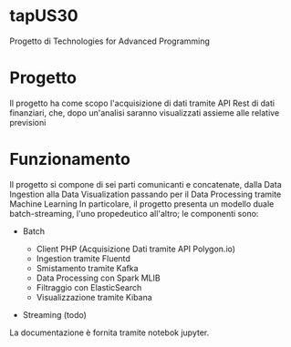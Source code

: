 # tapUS30
Progetto di Technologies for Advanced Programming

# Progetto
Il progetto ha come scopo l'acquisizione di dati tramite API Rest di dati finanziari, che, dopo un'analisi saranno visualizzati assieme alle relative previsioni

# Funzionamento
Il progetto si compone di sei parti comunicanti e concatenate, dalla Data Ingestion alla Data Visualization passando per il Data Processing tramite Machine Learning
In particolare, il progetto presenta un modello duale batch-streaming, l'uno propedeutico all'altro; le componenti sono:
- Batch
  - Client PHP (Acquisizione Dati tramite API Polygon.io)
  - Ingestion tramite Fluentd
  - Smistamento tramite Kafka
  - Data Processing con Spark MLIB
  - Filtraggio con ElasticSearch
  - Visualizzazione tramite Kibana
 
- Streaming (todo)

La documentazione è fornita tramite notebok jupyter.
